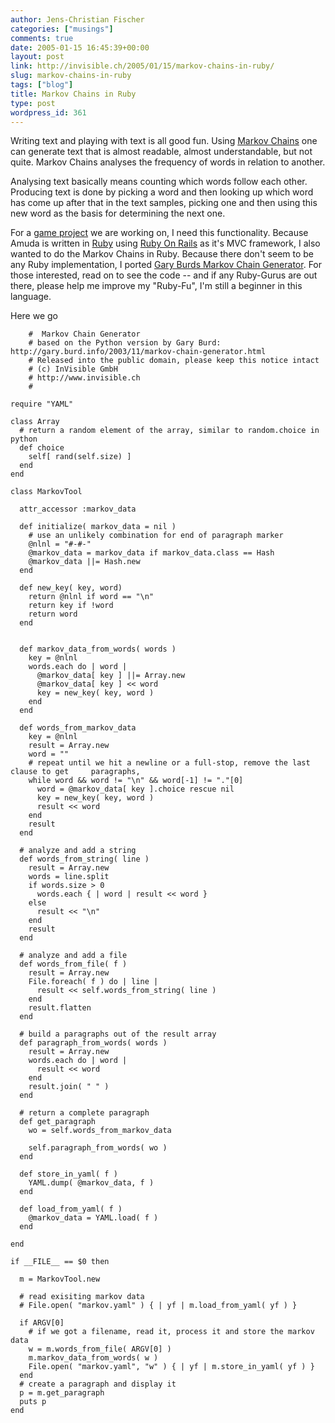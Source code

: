 ```yaml
---
author: Jens-Christian Fischer
categories: ["musings"]
comments: true
date: 2005-01-15 16:45:39+00:00
layout: post
link: http://invisible.ch/2005/01/15/markov-chains-in-ruby/
slug: markov-chains-in-ruby
tags: ["blog"]
title: Markov Chains in Ruby
type: post
wordpress_id: 361
---
```


Writing text and playing with text is all good fun. Using [Markov Chains][1] one can generate text that is almost readable, almost understandable, but not quite. Markov Chains analyses the frequency of words in relation to another. 

Analysing text basically means counting which words follow each other. Producing text is done by picking a word and then looking up which word has come up after that in the text samples, picking one and then using this new word as the basis for determining the next one.

For a [game project][2] we are working on, I need this functionality. Because Amuda is written in [Ruby][3] using [Ruby On Rails][4] as it's MVC framework, I also wanted to do the Markov Chains in Ruby. Because there don't seem to be any Ruby implementation, I ported [Gary Burds Markov Chain Generator][5]. For those interested, read on to see the code -- and if any Ruby-Gurus are out there, please help me improve my "Ruby-Fu", I'm still a beginner in this language.

[1]: http://en.wikipedia.org/wiki/Markov_chain
[2]: http://www.amuda.ch
[3]: http://www.ruby-lang.org
[4]: http://www.rubyonrails.org
[5]: http://gary.burd.info/2003/11/markov-chain-generator.html
<!-- more -->
Here we go

        #  Markov Chain Generator
        # based on the Python version by Gary Burd: http://gary.burd.info/2003/11/markov-chain-generator.html
        # Released into the public domain, please keep this notice intact
        # (c) InVisible GmbH    
        # http://www.invisible.ch
        # 

    require "YAML"

    class Array
      # return a random element of the array, similar to random.choice in python
      def choice
        self[ rand(self.size) ]
      end
    end

    class MarkovTool

      attr_accessor :markov_data
    
      def initialize( markov_data = nil )
        # use an unlikely combination for end of paragraph marker
        @nlnl = "#-#-"
        @markov_data = markov_data if markov_data.class == Hash
        @markov_data ||= Hash.new
      end
    
      def new_key( key, word)
        return @nlnl if word == "\n" 
        return key if !word
        return word
      end
    
    
      def markov_data_from_words( words )
        key = @nlnl
        words.each do | word |
          @markov_data[ key ] ||= Array.new
          @markov_data[ key ] << word
          key = new_key( key, word )
        end
      end
    
      def words_from_markov_data
        key = @nlnl
        result = Array.new
        word = ""
        # repeat until we hit a newline or a full-stop, remove the last clause to get     paragraphs, 
        while word && word != "\n" && word[-1] != "."[0]
          word = @markov_data[ key ].choice rescue nil
          key = new_key( key, word )
          result << word
        end
        result
      end
    
      # analyze and add a string
      def words_from_string( line )
        result = Array.new
        words = line.split
        if words.size > 0
          words.each { | word | result << word }
        else
          result << "\n"
        end
        result
      end
  
      # analyze and add a file
      def words_from_file( f )
        result = Array.new
        File.foreach( f ) do | line |
          result << self.words_from_string( line )
        end
        result.flatten
      end
    
      # build a paragraphs out of the result array
      def paragraph_from_words( words )
        result = Array.new
        words.each do | word |
          result << word
        end
        result.join( " " )
      end

      # return a complete paragraph
      def get_paragraph
        wo = self.words_from_markov_data
    
        self.paragraph_from_words( wo )
      end

      def store_in_yaml( f )
        YAML.dump( @markov_data, f )
      end

      def load_from_yaml( f )
        @markov_data = YAML.load( f )
      end

    end

    if __FILE__ == $0 then

      m = MarkovTool.new
  
      # read exisiting markov data
      # File.open( "markov.yaml" ) { | yf | m.load_from_yaml( yf ) }

      if ARGV[0]
        # if we got a filename, read it, process it and store the markov data
        w = m.words_from_file( ARGV[0] )
        m.markov_data_from_words( w )
        File.open( "markov.yaml", "w" ) { | yf | m.store_in_yaml( yf ) }
      end
      # create a paragraph and display it
      p = m.get_paragraph
      puts p
    end
